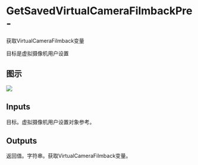 # GetSavedVirtualCameraFilmbackPre-

获取VirtualCameraFilmback变量

目标是虚拟摄像机用户设置

## 图示

![]($-20221218-21283015.png)

## Inputs

目标。虚拟摄像机用户设置对象参考。  

## Outputs

返回值。字符串。获取VirtualCameraFilmback变量。
